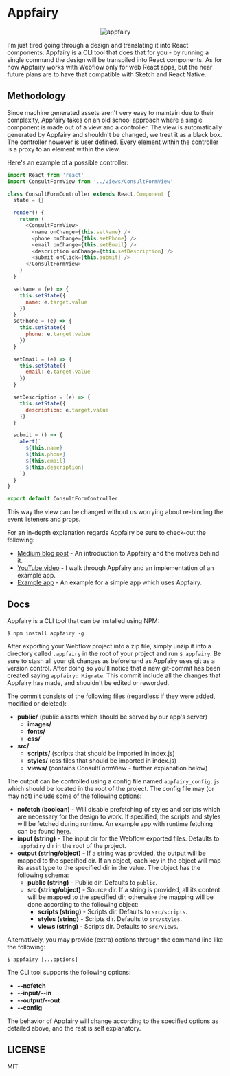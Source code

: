 # Appfairy

<p align="center"><img src="https://user-images.githubusercontent.com/7648874/45173702-8e98e700-b23b-11e8-96c7-2426ab03abe0.png" alt="appfairy"></p>

I'm just tired going through a design and translating it into React components. Appfairy is a CLI tool that does that for you - by running a single command the design will be transpiled into React components. As for now Appfairy works with Webflow only for web React apps, but the near future plans are to have that compatible with Sketch and React Native.

## Methodology

Since machine generated assets aren't very easy to maintain due to their complexity, Appfairy takes on an old school approach where a single component is made out of a view and a controller. The view is automatically generated by Appfairy and shouldn't be changed, we treat it as a black box. The controller however is user defined. Every element within the controller is a proxy to an element within the view.

Here's an example of a possible controller:

```js
import React from 'react'
import ConsultFormView from '../views/ConsultFormView'

class ConsultFormController extends React.Component {
  state = {}

  render() {
    return (
      <ConsultFormView>
        <name onChange={this.setName} />
        <phone onChange={this.setPhone} />
        <email onChange={this.setEmail} />
        <description onChange={this.setDescription} />
        <submit onClick={this.submit} />
      </ConsultFormView>
    )
  }

  setName = (e) => {
    this.setState({
      name: e.target.value
    })
  }
  setPhone = (e) => {
    this.setState({
      phone: e.target.value
    })
  }

  setEmail = (e) => {
    this.setState({
      email: e.target.value
    })
  }

  setDescription = (e) => {
    this.setState({
      description: e.target.value
    })
  }

  submit = () => {
    alert(`
      ${this.name}
      ${this.phone}
      ${this.email}
      ${this.description}
    `)
  }
}

export default ConsultFormController
```

This way the view can be changed without us worrying about re-binding the event listeners and props.

For an in-depth explanation regards Appfairy be sure to check-out the following:

- [Medium blog post](https://medium.com/@eytanmanor/how-to-create-a-react-app-out-of-a-webflow-project-309b696a0533) - An introduction to Appfairy and the motives behind it.
- [YouTube video](https://www.youtube.com/watch?v=6hJe6pZld0o) - I walk through Appfairy and an implementation of an example app.
- [Example app](https://github.com/DAB0mB/Appfairy/tree/master/examples/prefetch) - An example for a simple app which uses Appfairy.

## Docs

Appfairy is a CLI tool that can be installed using NPM:

    $ npm install appfairy -g

After exporting your Webflow project into a zip file, simply unzip it into a directory called `.appfairy` in the root of your project and run `$ appfairy`. Be sure to stash all your git changes as beforehand as Appfairy uses git as a version control. After doing so you'll notice that a new git-commit has been created saying `appfairy: Migrate`. This commit include all the changes that Appfairy has made, and shouldn't be edited or reworded.

The commit consists of the following files (regardless if they were added, modified or deleted):

- **public/** (public assets which should be served by our app's server)
  - **images/**
  - **fonts/**
  - **css/**
- **src/**
  - **scripts/** (scripts that should be imported in index.js)
  - **styles/** (css files that should be imported in index.js)
  - **views/** (contains ConsultFormView - further explanation below)

The output can be controlled using a config file named `appfairy_config.js` which should be located in the root of the project. The config file may (or may not) include some of the following options:

- **nofetch (boolean)** - Will disable prefetching of styles and scripts which are necessary for the design to work. If specified, the scripts and styles will be fetched during runtime. An example app with runtime fetching can be found [here](https://github.com/DAB0mB/Appfairy/tree/master/examples/nofetch).
- **input (string)** - The input dir for the Webflow exported files. Defaults to `.appfairy` dir in the root of the project.
- **output (string/object)** - If a string was provided, the output will be mapped to the specified dir. If an object, each key in the object will map its asset type to the specified dir in the value. The object has the following schema:
  - **public (string)** - Public dir. Defaults to `public`.
  - **src (string/object)** - Source dir. If a string is provided, all its content will be mapped to the specified dir, otherwise the mapping will be done according to the following object:
    - **scripts (string)** - Scripts dir. Defaults to `src/scripts`.
    - **styles (string)** - Scripts dir. Defaults to `src/styles`.
    - **views (string)** - Scripts dir. Defaults to `src/views`.

Alternatively, you may provide (extra) options through the command line like the following:

    $ appfairy [...options]

The CLI tool supports the following options:

- **--nofetch**
- **--input/--in**
- **--output/--out**
- **--config**

The behavior of Appfairy will change according to the specified options as detailed above, and the rest is self explanatory.

## LICENSE

MIT

